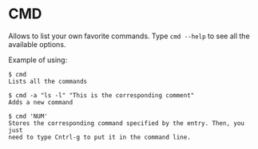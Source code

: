 CMD
===

Allows to list your own favorite commands. Type `cmd --help` to see all the
available options.

Example of using:

    $ cmd
    Lists all the commands

    $ cmd -a "ls -l" "This is the corresponding comment"
    Adds a new command

    $ cmd 'NUM'
    Stores the corresponding command specified by the entry. Then, you just
    need to type Cntrl-g to put it in the command line. 

